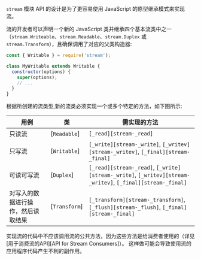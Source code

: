 
<!--type=misc-->

`stream` 模块 API 的设计是为了更容易使用 JavaScript 的原型继承模式来实现流。

流的开发者可以声明一个新的 JavaScript 类并继承四个基本流类中之一（`stream.Writeable`、`stream.Readable`、`stream.Duplex` 或 `stream.Transform`），且确保调用了对应的父类构造器:

```js
const { Writable } = require('stream');

class MyWritable extends Writable {
  constructor(options) {
    super(options);
    // ...
  }
}
```

根据所创建的流类型,新的流类必须实现一个或多个特定的方法，如下图所示:

| 用例 | 类 | 需实现的方法 |
| -------- | ----- | ---------------------- |
| 只读流 | [`Readable`] | <code>[_read][stream-_read]</code> |
| 只写流 | [`Writable`] | <code>[_write][stream-_write]</code>, <code>[_writev][stream-_writev]</code>, <code>[_final][stream-_final]</code> |
| 可读可写流 | [`Duplex`] | <code>[_read][stream-_read]</code>, <code>[_write][stream-_write]</code>, <code>[_writev][stream-_writev]</code>, <code>[_final][stream-_final]</code> |
| 对写入的数据进行操作，然后读取结果 | [`Transform`] | <code>[_transform][stream-_transform]</code>, <code>[_flush][stream-_flush]</code>, <code>[_final][stream-_final]</code> |

实现流的代码中不应该调用流的公共方法，因为这些方法是给消费者使用的（详见[用于消费流的API][API for Stream Consumers]）。
这样做可能会导致使用流的应用程序代码产生不利的副作用。

